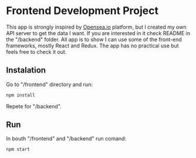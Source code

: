 # Frontend Development Project

This app is strongly inspired by [Opensea.io](https://opensea.io/) platform, but I created my own API server to get the data I want. If you are interested in it check README in the "/backend" folder. All app is to show I can use some of the front-end frameworks, mostly React and Redux. The app has no practical use but feels free to check it out.

## Instalation

Go to "/frontend" directory and run:

```s
npm install
```

Repete for "/backend".

## Run

In bouth "/frontend"  and  "/backend" run comand:

```s
npm start
```

